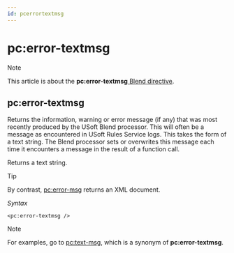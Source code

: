 ```yaml
---
id: pcerrortextmsg
---
```


# pc:error-textmsg



> [!NOTE]
> This article is about the **pc:error-textmsg**[ Blend directive](/docs/Repositories/Blend%20directives).

## **pc:error-textmsg**

Returns the information, warning or error message (if any) that was most recently produced by the USoft Blend processor. This will often be a message as encountered in USoft Rules Service logs. This takes the form of a text string. The Blend processor sets or overwrites this message each time it encounters a message in the result of a function call.

Returns a text string.

> [!TIP]
> By contrast, [pc:error-msg](/docs/Repositories/Blend%20directives/pcerrormsg.md) returns an XML document.

*Syntax*

```language-xml
<pc:error-textmsg />
```

> [!NOTE]
> For examples, go to [pc:text-msg](/docs/Repositories/Blend%20directives/pctextmsg.md), which is a synonym of **pc:error-textmsg**.